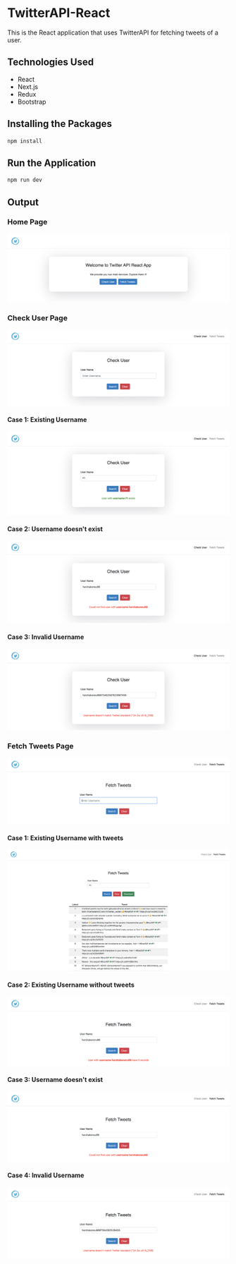 # TwitterAPI-React
This is the React application that uses TwitterAPI for fetching tweets of a user.

## Technologies Used
- React
- Next.js
- Redux
- Bootstrap

## Installing the Packages

```bash
npm install
```

## Run the Application

```bash
npm run dev
```

## Output

### Home Page
![Home Page](https://github.com/harshakoneru98/TwitterAPI-React/blob/main/public/output/1.%20Home%20Page.png)

### Check User Page
![Check User Page](https://github.com/harshakoneru98/TwitterAPI-React/blob/main/public/output/2.%20Check%20User.png)

#### Case 1: Existing Username
![Case 1: Existing Username](https://github.com/harshakoneru98/TwitterAPI-React/blob/main/public/output/3.%20Check%20User%20Case%201.png)

#### Case 2: Username doesn't exist
![Case 2: Username doesn't exist](https://github.com/harshakoneru98/TwitterAPI-React/blob/main/public/output/4.%20Check%20User%20Case%202.png)

#### Case 3: Invalid Username
![Case 3: Invalid Username](https://github.com/harshakoneru98/TwitterAPI-React/blob/main/public/output/5.%20Check%20User%20Case%203.png)

### Fetch Tweets Page
![Fetch Tweets Page](https://github.com/harshakoneru98/TwitterAPI-React/blob/main/public/output/6.%20Get%20Tweets.png)

#### Case 1: Existing Username with tweets
![Case 1: Existing Username with tweets](https://github.com/harshakoneru98/TwitterAPI-React/blob/main/public/output/7.%20Get%20Tweets%20Case%201.png)

#### Case 2: Existing Username without tweets
![Case 2: Existing Username without tweets](https://github.com/harshakoneru98/TwitterAPI-React/blob/main/public/output/8.%20Get%20Tweets%20Case%202.png)

#### Case 3: Username doesn't exist
![Case 3: Username doesn't exist](https://github.com/harshakoneru98/TwitterAPI-React/blob/main/public/output/9.%20Get%20Tweets%20Case%203.png)

#### Case 4: Invalid Username
![Case 4: Invalid Username](https://github.com/harshakoneru98/TwitterAPI-React/blob/main/public/output/10.%20Get%20Tweets%20Case%204.png)